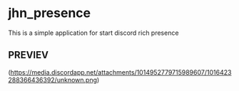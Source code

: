 # jhn_presence
This is a simple application for start discord rich presence

## PREVIEV
(https://media.discordapp.net/attachments/1014952779715989607/1016423288366436392/unknown.png)
